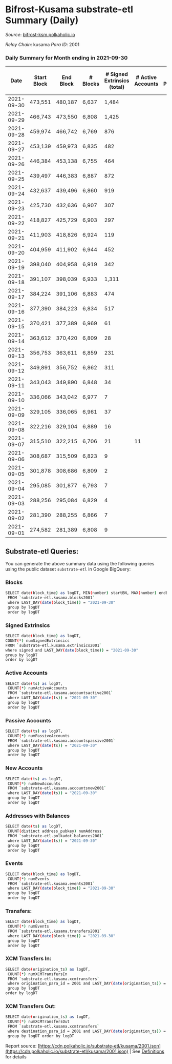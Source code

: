 # Bifrost-Kusama substrate-etl Summary (Daily)

_Source_: [bifrost-ksm.polkaholic.io](https://bifrost-ksm.polkaholic.io)

*Relay Chain*: kusama
*Para ID*: 2001



### Daily Summary for Month ending in 2021-09-30


| Date | Start Block | End Block | # Blocks | # Signed Extrinsics (total) | # Active Accounts | # Passive | # New | # Addresses with Balances | # Events | # Transfers | # XCM Transfers In | # XCM Transfers Out | Issues | 
| ---- | ----------- | --------- | -------- | --------------------------- | ----------------- | --------- | ----- | ------------------------- | -------- | ----------- | ------------------ | ------------------- | ------ |
| 2021-09-30 | 473,551 | 480,187 | 6,637 | 1,484 |  |  |  | 55,959 | 24,490 | 431 ($116,979.50) |   | 15 ($3,205.84) |  |
| 2021-09-29 | 466,743 | 473,550 | 6,808 | 1,425 |  |  |  | 55,893 | 23,838 | 365 ($145,436.00) |   | 23 ($108,705.42) |  |
| 2021-09-28 | 459,974 | 466,742 | 6,769 | 876 |  |  |  | 55,839 | 20,776 | 242 ($145,682.09) |   | 2 ($727.62) |  |
| 2021-09-27 | 453,139 | 459,973 | 6,835 | 482 |  |  |  |  | 17,356 | 118 ($113,105.37) |   | 6 ($1,567.72) |  |
| 2021-09-26 | 446,384 | 453,138 | 6,755 | 464 |  |  |  | 55,747 | 17,238 | 112 ($169,549.28) |   | 4 ($1,677.02) |  |
| 2021-09-25 | 439,497 | 446,383 | 6,887 | 872 |  |  |  | 55,723 | 21,180 | 180 ($195,483.97) |   | 6 ($4,369.14) |  |
| 2021-09-24 | 432,637 | 439,496 | 6,860 | 919 |  |  |  | 55,662 | 21,521 | 185 ($53,216.89) |   | 2 ($491.60) |  |
| 2021-09-23 | 425,730 | 432,636 | 6,907 | 307 |  |  |  | 55,588 | 16,117 | 57 ($10,254.19) |   | 5 ($2,789.19) |  |
| 2021-09-22 | 418,827 | 425,729 | 6,903 | 297 |  |  |  | 55,580 | 16,520 | 71 ($24,930.66) |   | 1 ($33.79) |  |
| 2021-09-21 | 411,903 | 418,826 | 6,924 | 119 |  |  |  | 55,564 | 14,929 | 21 ($10,135.36) |   | 2 ($36.34) |  |
| 2021-09-20 | 404,959 | 411,902 | 6,944 | 452 |  |  |  | 55,555 | 17,710 | 92 ($22,119.31) |   | 4 ($4,277.01) |  |
| 2021-09-19 | 398,040 | 404,958 | 6,919 | 342 |  |  |  | 55,514 | 16,521 | 61 ($383,005.54) |   | 6 ($5,341.38) |  |
| 2021-09-18 | 391,107 | 398,039 | 6,933 | 1,311 |  |  |  | 55,494 | 25,690 | 256 ($388,701.23) |   | 2 ($1,661.42) |  |
| 2021-09-17 | 384,224 | 391,106 | 6,883 | 474 |  |  |  |  | 17,402 | 125 ($45,536.10) |   | 3 ($194.99) |  |
| 2021-09-16 | 377,390 | 384,223 | 6,834 | 517 |  |  |  | 55,272 | 17,562 | 155 ($65,497.17) |   | 4 ($25,868.50) |  |
| 2021-09-15 | 370,421 | 377,389 | 6,969 | 61 |  |  |  | 55,248 | 14,131 |   |   | 1 ($333.78) |  |
| 2021-09-14 | 363,612 | 370,420 | 6,809 | 28 |  |  |  | 55,246 | 13,717 |   |   | 2 ($1,259.32) |  |
| 2021-09-13 | 356,753 | 363,611 | 6,859 | 231 |  |  |  | 55,246 | 14,217 | 1 ($0.81) |   | 1 ($3,322.89) |  |
| 2021-09-12 | 349,891 | 356,752 | 6,862 | 311 |  |  |  | 55,245 | 14,359 |   |   |   |  |
| 2021-09-11 | 343,043 | 349,890 | 6,848 | 34 |  |  |  | 55,245 | 13,892 | 47 ($6,929.44) |   |   |  |
| 2021-09-10 | 336,066 | 343,042 | 6,977 | 7 |  |  |  | 55,235 | 13,990 |   |   | 2 ($83.02) |  |
| 2021-09-09 | 329,105 | 336,065 | 6,961 | 37 |  |  |  | 55,234 | 14,105 |   | 1  |   |  |
| 2021-09-08 | 322,216 | 329,104 | 6,889 | 16 |  |  |  | 55,215 | 13,890 |   |   | 6 ($6,705.56) |  |
| 2021-09-07 | 315,510 | 322,215 | 6,706 | 21 | 11 |  |  | 55,215 | 13,497 |   | 2 ($6.65) | 4 ($16.06) |  |
| 2021-09-06 | 308,687 | 315,509 | 6,823 | 9 |  |  |  | 55,215 | 13,669 |   |   |   |  |
| 2021-09-05 | 301,878 | 308,686 | 6,809 | 2 |  |  |  | 55,215 | 13,631 |   |   |   |  |
| 2021-09-04 | 295,085 | 301,877 | 6,793 | 7 |  |  |  | 55,215 | 13,605 |   |   |   |  |
| 2021-09-03 | 288,256 | 295,084 | 6,829 | 4 |  |  |  | 55,215 | 13,669 |   |   |   |  |
| 2021-09-02 | 281,390 | 288,255 | 6,866 | 7 |  |  |  |  | 13,751 |   |   |   |  |
| 2021-09-01 | 274,582 | 281,389 | 6,808 | 9 |  |  |  | 55,215 | 13,639 |   |   |   |  |

## Substrate-etl Queries:
You can generate the above summary data using the following queries using the public dataset `substrate-etl` in Google BigQuery:

### Blocks
```bash
SELECT date(block_time) as logDT, MIN(number) startBN, MAX(number) endBN, COUNT(*) numBlocks 
 FROM `substrate-etl.kusama.blocks2001`  
 where LAST_DAY(date(block_time)) = "2021-09-30" 
 group by logDT 
 order by logDT
```

### Signed Extrinsics
```bash
SELECT date(block_time) as logDT, 
COUNT(*) numSignedExtrinsics 
FROM `substrate-etl.kusama.extrinsics2001`  
where signed and LAST_DAY(date(block_time)) = "2021-09-30" 
group by logDT 
order by logDT
```

### Active Accounts
```bash
SELECT date(ts) as logDT, 
 COUNT(*) numActiveAccounts 
 FROM `substrate-etl.kusama.accountsactive2001` 
 where LAST_DAY(date(ts)) = "2021-09-30" 
 group by logDT 
 order by logDT
```

### Passive Accounts
```bash
SELECT date(ts) as logDT, 
 COUNT(*) numPassiveAccounts 
 FROM `substrate-etl.kusama.accountspassive2001` 
 where LAST_DAY(date(ts)) = "2021-09-30" 
 group by logDT 
 order by logDT
```

### New Accounts
```bash
SELECT date(ts) as logDT, 
 COUNT(*) numNewAccounts 
 FROM `substrate-etl.kusama.accountsnew2001` 
 where LAST_DAY(date(ts)) = "2021-09-30" 
 group by logDT
 order by logDT
```

### Addresses with Balances
```bash
SELECT date(ts) as logDT,
 COUNT(distinct address_pubkey) numAddress 
 FROM `substrate-etl.polkadot.balances2001` 
 where LAST_DAY(date(ts)) = "2021-09-30" 
 group by logDT 
 order by logDT
```

### Events
```bash
SELECT date(block_time) as logDT, 
 COUNT(*) numEvents 
 FROM `substrate-etl.kusama.events2001` 
 where LAST_DAY(date(block_time)) = "2021-09-30" 
 group by logDT 
 order by logDT
```

### Transfers:
```bash
SELECT date(block_time) as logDT, 
 COUNT(*) numEvents 
 FROM `substrate-etl.kusama.transfers2001` 
 where LAST_DAY(date(block_time)) = "2021-09-30" 
 group by logDT 
 order by logDT
```

### XCM Transfers In:
```bash
SELECT date(origination_ts) as logDT, 
 COUNT(*) numXCMTransfersIn 
 FROM `substrate-etl.kusama.xcmtransfers` 
 where origination_para_id = 2001 and LAST_DAY(date(origination_ts)) = "2021-09-30" 
 group by logDT 
order by logDT
```

### XCM Transfers Out:
```bash
SELECT date(origination_ts) as logDT, 
 COUNT(*) numXCMTransfersOut 
 FROM `substrate-etl.kusama.xcmtransfers` 
 where destination_para_id = 2001 and LAST_DAY(date(origination_ts)) = "2021-09-30" 
 group by logDT order by logDT
```


Report source: [https://cdn.polkaholic.io/substrate-etl/kusama/2001.json](https://cdn.polkaholic.io/substrate-etl/kusama/2001.json) | See [Definitions](/DEFINITIONS.md) for details
